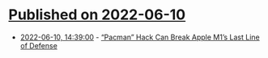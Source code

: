 # [Published on 2022-06-10](index.md)

* [2022-06-10, 14:39:00](https://news.ycombinator.com/item?id=31694844) - [“Pacman” Hack Can Break Apple M1’s Last Line of Defense](https://spectrum.ieee.org/pacman-hack-can-break-apple-m1s-last-line-of-defense)
